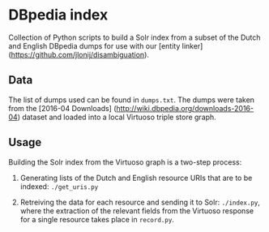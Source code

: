 # DBpedia index

Collection of Python scripts to build a Solr index from a subset of the Dutch and English DBpedia dumps for use with our [entity linker] (https://github.com/jlonij/disambiguation). 

## Data

The list of dumps used can be found in `dumps.txt`. The dumps were taken from the [2016-04 Downloads] (http://wiki.dbpedia.org/downloads-2016-04) dataset and loaded into a local Virtuoso triple store graph.

## Usage

Building the Solr index from the Virtuoso graph is a two-step process:

1. Generating lists of the Dutch and English resource URIs that are to be indexed: `./get_uris.py`

2. Retreiving the data for each resource and sending it to Solr: `./index.py`, where the extraction of the relevant fields from the Virtuoso response for a single resource takes place in `record.py`.

